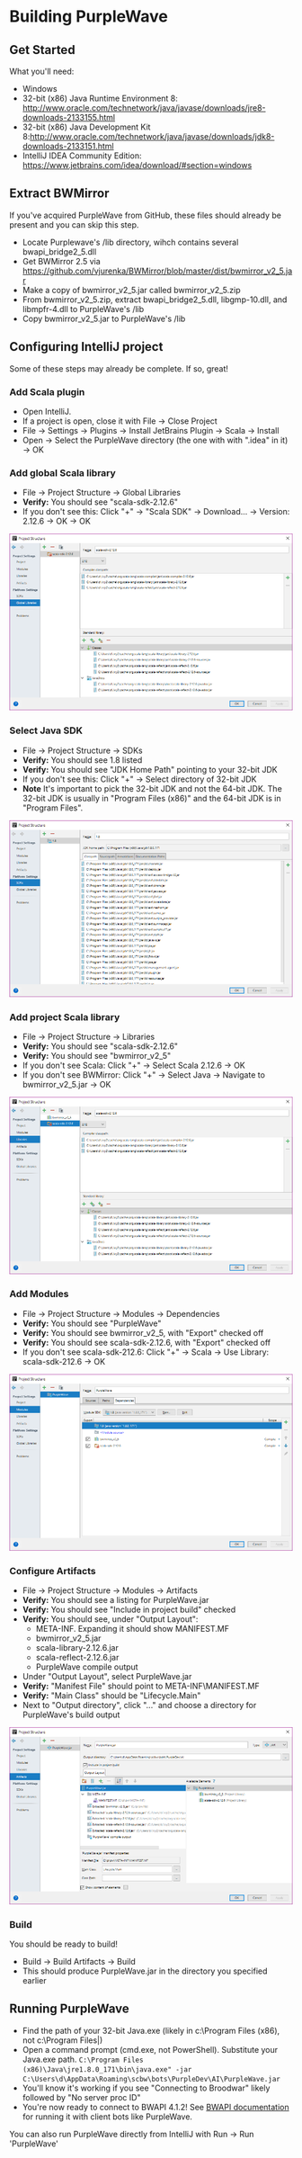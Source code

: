 # Building PurpleWave

## Get Started

What you'll need:
* Windows 
* 32-bit (x86) Java Runtime Environment 8: http://www.oracle.com/technetwork/java/javase/downloads/jre8-downloads-2133155.html
* 32-bit (x86) Java Development Kit 8:http://www.oracle.com/technetwork/java/javase/downloads/jdk8-downloads-2133151.html
* IntelliJ IDEA Community Edition: https://www.jetbrains.com/idea/download/#section=windows

## Extract BWMirror

If you've acquired PurpleWave from GitHub, these files should already be present and you can skip this step.

* Locate Purplewave's /lib directory, wihch contains several bwapi_bridge2_5.dll
* Get BWMirror 2.5 via https://github.com/vjurenka/BWMirror/blob/master/dist/bwmirror_v2_5.jar
* Make a copy of bwmirror_v2_5.jar called bwmirror_v2_5.zip
* From bwmirror_v2_5.zip, extract bwapi_bridge2_5.dll, libgmp-10.dll, and libmpfr-4.dll to PurpleWave's /lib
* Copy bwmirror_v2_5.jar to PurpleWave's /lib

## Configuring IntelliJ project

Some of these steps may already be complete. If so, great!

### Add Scala plugin
* Open IntelliJ.
* If a project is open, close it with File -> Close Project
* File -> Settings -> Plugins -> Install JetBrains Plugin -> Scala -> Install
* Open -> Select the PurpleWave directory (the one with with ".idea" in it) -> OK

### Add global Scala library
* File -> Project Structure -> Global Libraries
* **Verify:** You should see "scala-sdk-2.12.6"
* If you don't see this: Click "+" -> "Scala SDK" -> Download... -> Version: 2.12.6 -> OK -> OK

![Screenshot of instructions](instructions1.png)

### Select Java SDK
* File -> Project Structure -> SDKs
* **Verify:** You should see 1.8 listed
* **Verify:** You should see "JDK Home Path" pointing to your 32-bit JDK
* If you don't see this: Click "+" -> Select directory of 32-bit JDK
* **Note** It's important to pick the 32-bit JDK and not the 64-bit JDK. The 32-bit JDK is usually in "Program Files (x86)" and the 64-bit JDK is in "Program Files".

![Screenshot of instructions](instructions2.png)

### Add project Scala library
* File -> Project Structure -> Libraries
* **Verify:** You should see "scala-sdk-2.12.6"
* **Verify:** You should see "bwmirror_v2_5"
* If you don't see Scala: Click "+" -> Select Scala 2.12.6 -> OK
* If you don't see BWMirror: Click "+" -> Select Java -> Navigate to bwmirror_v2_5.jar -> OK

![Screenshot of instructions](instructions3.png)

### Add Modules
* File -> Project Structure -> Modules -> Dependencies
* **Verify:** You should see "PurpleWave"
* **Verify:** You should see bwmirror_v2_5, with "Export" checked off
* **Verify:** You should see scala-sdk-2.12.6, with "Export" checked off
* If you don't see scala-sdk-212.6: Click "+" -> Scala -> Use Library: scala-sdk-212.6 -> OK

![Screenshot of instructions](instructions4.png)

### Configure Artifacts

* File -> Project Structure -> Modules -> Artifacts
* **Verify:** You should see a listing for PurpleWave.jar
* **Verify:** You should see "Include in project build" checked
* **Verify:** You should see, under "Output Layout":
    - META-INF. Expanding it should show MANIFEST.MF
    - bwmirror_v2_5.jar
    - scala-library-2.12.6.jar
    - scala-reflect-2.12.6.jar
    - PurpleWave compile output
* Under "Output Layout", select PurpleWave.jar
* **Verify:** "Manifest File" should point to META-INF\MANIFEST.MF
* **Verify:** "Main Class" should be "Lifecycle.Main"
* Next to "Output directory", click "..." and choose a directory for PurpleWave's build output

![Screenshot of instructions](instructions5.png)

### Build

You should be ready to build!
* Build -> Build Artifacts -> Build
* This should produce PurpleWave.jar in the directory you specified earlier

## Running PurpleWave

* Find the path of your 32-bit Java.exe (likely in c:\Program Files (x86)\, not c:\Program Files|)
* Open a command prompt (cmd.exe, not PowerShell). Substitute your Java.exe path.
`
C:\Program Files (x86)\Java\jre1.8.0_171\bin\java.exe" -jar C:\Users\d\AppData\Roaming\scbw\bots\PurpleDev\AI\PurpleWave.jar
`
* You'll know it's working if you see "Connecting to Broodwar" likely followed by "No server proc ID"
* You're now ready to connect to BWAPI 4.1.2! See [BWAPI documentation](https://github.com/bwapi/bwapi) for running it with client bots like PurpleWave.
    
You can also run PurpleWave directly from IntelliJ with Run -> Run 'PurpleWave'